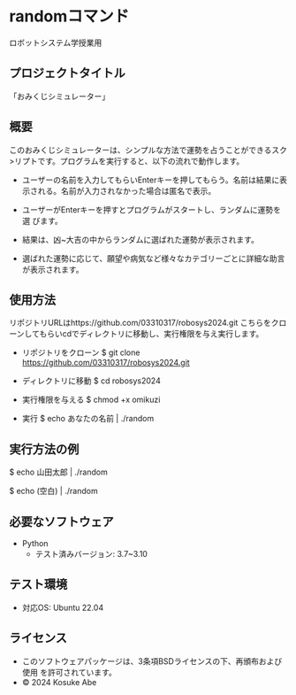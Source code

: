 # randomコマンド
ロボットシステム学授業用

## プロジェクトタイトル

「おみくじシミュレーター」

## 概要

このおみくじシミュレーターは、シンプルな方法で運勢を占うことができるスク>リプトです。プログラムを実行すると、以下の流れで動作します。
-  ユーザーの名前を入力してもらいEnterキーを押してもらう。名前は結果に表    示される。名前が入力されなかった場合は匿名で表示。

-  ユーザーがEnterキーを押すとプログラムがスタートし、ランダムに運勢を選    びます。
                                                            
-  結果は、凶~大吉の中からランダムに選ばれた運勢が表示されます。
        
-  選ばれた運勢に応じて、願望や病気など様々なカテゴリーごとに詳細な助言     が表示されます。

## 使用方法

リポジトリURLはhttps://github.com/03310317/robosys2024.git こちらをクローンしてもらいcdでディレクトリに移動し、実行権限を与え実行します。

- リポジトリをクローン
  $ git clone https://github.com/03310317/robosys2024.git

- ディレクトリに移動
  $ cd robosys2024

- 実行権限を与える
  $ chmod +x omikuzi

- 実行
  $ echo あなたの名前 | ./random
 
## 実行方法の例

$ echo 山田太郎 | ./random

$ echo (空白) | ./random

## 必要なソフトウェア
- Python
  - テスト済みバージョン: 3.7~3.10

## テスト環境
- 対応OS: Ubuntu 22.04

## ライセンス

- このソフトウェアパッケージは、3条項BSDライセンスの下、再頒布および使用   を許可されています。
- © 2024 Kosuke Abe

